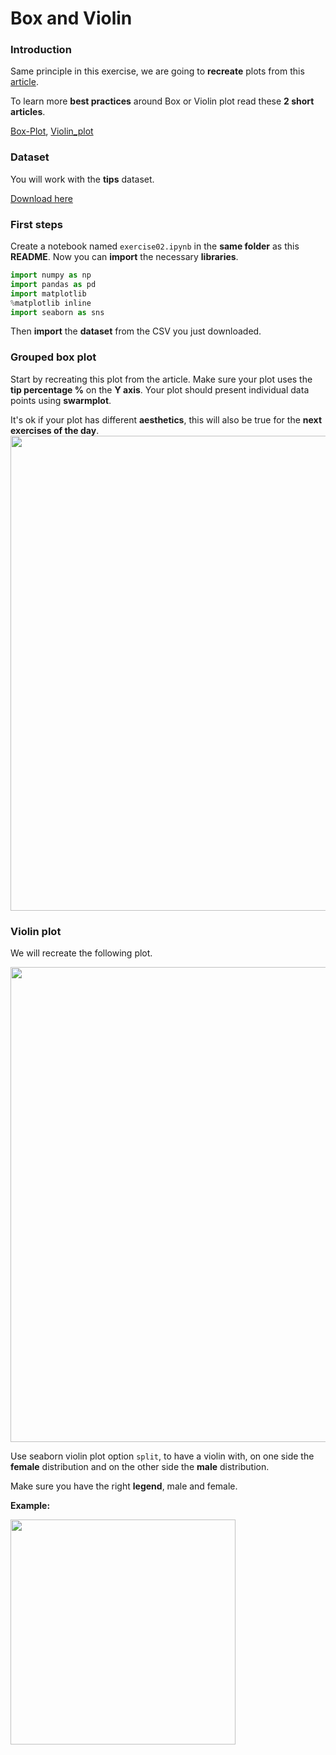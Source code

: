 # Box and Violin
### Introduction

Same principle in this exercise, we are going to **recreate** plots from this [article](https://www.data-to-viz.com/story/OneNumSevCatSubgroupSevObsPerGroup.html).

To learn more **best practices** around Box or Violin plot read these **2 short articles**.

[Box-Plot](https://www.data-to-viz.com/caveat/boxplot.html), [Violin_plot](https://en.wikipedia.org/wiki/Violin_plot)


### Dataset

You will work with the **tips** dataset.

[Download here](https://raw.githubusercontent.com/holtzy/data_to_viz/master/Example_dataset/10_OneNumSevCatSubgroupsSevObs.csv)

### First steps

Create a notebook named `exercise02.ipynb` in the **same folder** as this **README**.
Now you can **import** the necessary **libraries**.

```python
import numpy as np
import pandas as pd
import matplotlib
%matplotlib inline
import seaborn as sns
```

Then **import** the **dataset** from the CSV you just downloaded.

### Grouped box plot

Start by recreating this plot from the article.
Make sure your plot uses the **tip percentage %** on the **Y axis**.
Your plot should present individual data points using **swarmplot**.

It's ok if your plot has different **aesthetics**, this will also be true for the **next exercises of the day**.
<img src="https://www.data-to-viz.com/story/OneNumSevCatSubgroupSevObsPerGroup_files/figure-html/unnamed-chunk-3-1.png" width="760">

### Violin plot

We will recreate the following plot.

<img src="https://www.data-to-viz.com/story/OneNumSevCatSubgroupSevObsPerGroup_files/figure-html/unnamed-chunk-4-1.png" width="760">

Use seaborn violin plot option `split`, to have a violin with, on one side the **female** distribution and on the other side the **male** distribution.

Make sure you have the right **legend**, male and female.

**Example:**

<img src="https://seaborn.pydata.org/_images/seaborn-violinplot-4.png" width="360">
